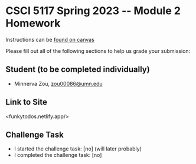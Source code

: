 # CSCI 5117 Spring 2023 -- Module 2 Homework

Instructions can be [found on canvas](https://canvas.umn.edu/courses/355584/pages/homework-2)

Please fill out all of the following sections to help us grade your submission:

## Student (to be completed individually)

* Minnerva Zou, zou00086@umn.edu

## Link to Site

<funkytodos.netlify.app/>

## Challenge Task

* I started the challenge task: [no] (will later probably)
* I completed the challenge task: [no]